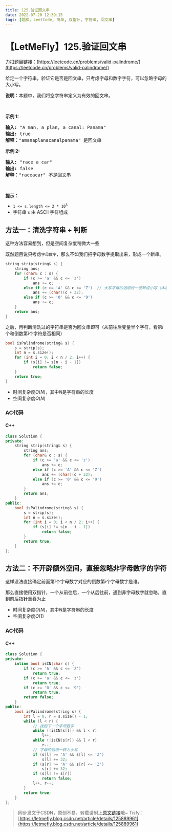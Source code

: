 ```yaml
---
title: 125.验证回文串
date: 2022-07-20 12:39:15
tags: [题解, LeetCode, 简单, 双指针, 字符串, 回文串]
---
```


# 【LetMeFly】125.验证回文串

力扣题目链接：[https://leetcode.cn/problems/valid-palindrome/](https://leetcode.cn/problems/valid-palindrome/)

<p>给定一个字符串，验证它是否是回文串，只考虑字母和数字字符，可以忽略字母的大小写。</p>

<p><strong>说明：</strong>本题中，我们将空字符串定义为有效的回文串。</p>

<p> </p>

<p><strong>示例 1:</strong></p>

<pre>
<strong>输入:</strong> "A man, a plan, a canal: Panama"
<strong>输出:</strong> true
<strong>解释：</strong>"amanaplanacanalpanama" 是回文串
</pre>

<p><strong>示例 2:</strong></p>

<pre>
<strong>输入:</strong> "race a car"
<strong>输出:</strong> false
<strong>解释：</strong>"raceacar" 不是回文串
</pre>

<p> </p>

<p><strong>提示：</strong></p>

<ul>
	<li><code>1 <= s.length <= 2 * 10<sup>5</sup></code></li>
	<li>字符串 <code>s</code> 由 ASCII 字符组成</li>
</ul>


    
## 方法一：清洗字符串 + 判断

这种方法容易想到，但是空间复杂度稍微大一些

既然题目说只考虑```字母数字```，那么不如我们把字母数字提取出来，形成一个新串。

```cpp
string strip(string& s) {
    string ans;
    for (char& c : s) {
        if (c >= 'a' && c <= 'z')
            ans += c;
        else if (c >= 'A' && c <= 'Z')  // 大写字母的话顺统一便转成小写（本题大小写不敏感）
            ans += (char)(c + 32);
        else if (c >= '0' && c <= '9')
            ans += c;
    }
    return ans;
}
```

之后，再判断清洗过的字符串是否为回文串即可（从前往后变量半个字符，看第$i$个和倒数第$i$个字符是否相同）

```cpp
bool isPalindrome(string& s) {
    s = strip(s);
    int n = s.size();
    for (int i = 0; i < n / 2; i++) {
        if (s[i] != s[n - i - 1])
            return false;
    }
    return true;
}
```

+ 时间复杂度$O(N)$，其中$N$是字符串的长度
+ 空间复杂度$O(N)$

### AC代码

#### C++

```cpp
class Solution {
private:
    string strip(string& s) {
        string ans;
        for (char& c : s) {
            if (c >= 'a' && c <= 'z')
                ans += c;
            else if (c >= 'A' && c <= 'Z')
                ans += (char)(c + 32);
            else if (c >= '0' && c <= '9')
                ans += c;
        }
        return ans;
    }
public:
    bool isPalindrome(string& s) {
        s = strip(s);
        int n = s.size();
        for (int i = 0; i < n / 2; i++) {
            if (s[i] != s[n - i - 1])
                return false;
        }
        return true;
    }
};
```

## 方法二：不开辟额外空间，直接忽略非字母数字的字符

这样没法直接确定前面第$i$个字母数字对应的倒数第$i$个字母数字是谁。

那么直接使用双指针，一个从前往后，一个从后往前，遇到非字母数字就忽略，直到前后指针重叠为止

+ 时间复杂度$O(N)$，其中$N$是字符串的长度
+ 空间复杂度$O(1)$

### AC代码

#### C++

```cpp
class Solution {
private:
    inline bool isCN(char c) {
        if (c >= 'A' && c <= 'Z')
            return true;
        if (c >= 'a' && c <= 'z')
            return true;
        if (c >= '0' && c <= '9')
            return true;
        return false;
    }
public:
    bool isPalindrome(string s) {
        int l = 0, r = s.size() - 1;
        while (l < r) {
            // 找到下一个字母数字
            while (!isCN(s[l]) && l < r)
                l++;
            while (!isCN(s[r]) && l < r)
                r--;
            // 字母的话统一转为小写
            if (s[l] >= 'A' && s[l] <= 'Z')
                s[l] += 32;
            if (s[r] >= 'A' && s[r] <= 'Z')
                s[r] += 32;
            if (s[l] != s[r])
                return false;
            l++, r--;
        }
        return true;
    }
};
```

> 同步发文于CSDN，原创不易，转载请附上[原文链接](https://blog.tisfy.eu.org/2022/07/20/LeetCode%200125.%E9%AA%8C%E8%AF%81%E5%9B%9E%E6%96%87%E4%B8%B2/)哦~
> Tisfy：[https://letmefly.blog.csdn.net/article/details/125889961](https://letmefly.blog.csdn.net/article/details/125889961)
